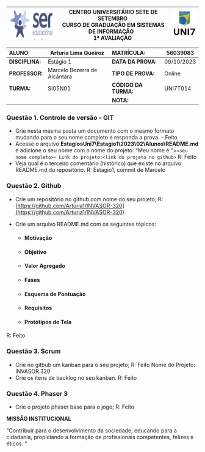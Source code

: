 | <img src='image/1694295403479.png' alt='SER' height='80px' /> | **CENTRO UNIVERSITÁRIO SETE DE SETEMBRO**  <br />CURSO DE GRADUAÇÃO EM SISTEMAS DE INFORMAÇÃO   <br />1ª AVALIAÇÃO  | ![1694295411069](image/1694295411069.png) |
| ---------------------------------------------------------------------------- | ------------------------------------------------------------------------------------------------------------------------------------- | --------------------------------------- |

| **ALUNO:**      | Arturia Lima Queiroz                              | **MATRÍCULA:**       | 56039083    |
| :-------------------- | ----------------------------- | :-------------------------- | ---------- |
| **DISCIPLINA:** | Estágio 1                    | **DATA DA PROVA:**    | 09/10/2023 |
| **PROFESSOR:**  | Marcelo Bezerra de Alcântara | **TIPO DE PROVA:**    | Online     |
| **TURMA:**      | SI05N01                       | **CÓDIGO DA TURMA:** | UNI7T014   |
|                       |                               | **NOTA:**             |            |

### **Questão 1.** Controle de versão - GIT

- Crie nesta mesma pasta um documento com o mesmo formato mudando para o seu nome completo e responda a prova. - Feito
- Acesse o arquivo **EstagiosUni7\Estagio1\2023\02\Alunos\README.md** e adicione o seu nome com o nome do projeto: "Meu nome é:"+`<seu nome completo>`-` Link do projeto:<link do projeto no github>` R: Feito
- Veja qual é o terceiro comentário (histórico) que existe no arquivo README.md do repositório.
  R: Estagio1, commit de Marcelo

### **Questão 2.** Github

- Crie um repositório no github com nome do seu projeto; R: [https://github.com/Arturia1/INVASOR-320](https://github.com/Arturia1/INVASOR-320)
- Crie um arquivo README.md com os seguintes tópicos: 

  - #### Motivação 
  - #### Objetivo
  - #### Valor Agregado
  - #### Fases
  - #### Esquema de Pontuação
  - #### Requisitos
  - #### Protótipos de Tela

R: Feito

### **Questão 3.** Scrum

- Crie no gitbub um kanban para o seu projeto;
R: Feito  Nome do Projeto: INVASOR 320
- Crie os itens de backlog no seu kanban.
R: Feito

### **Questão 4.** Phaser 3

* Crie o projeto phaser base para o jogo;
R: Feito



**MISSÃO INSTITUCIONAL**

“Contribuir para o desenvolvimento da sociedade, educando para a cidadania, propiciando a formação de profissionais competentes, felizes e éticos. “
